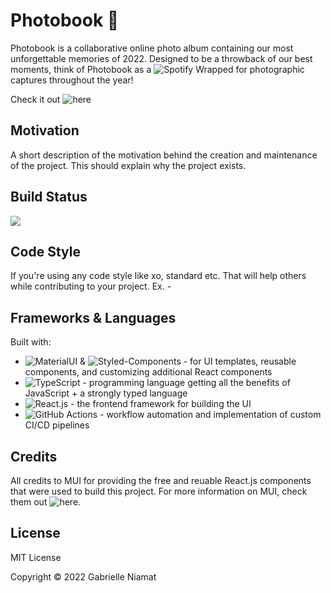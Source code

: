 # Photobook 📸
Photobook is a collaborative online photo album containing our most unforgettable memories of 2022. Designed to be a throwback of our best moments, think of Photobook as a ![Spotify Wrapped](https://www.spotify.com/ca-en/wrapped/) for photographic captures throughout the year!

Check it out ![here]()
## Motivation
A short description of the motivation behind the creation and maintenance of the project. This should explain why the project exists.
## Build Status
![](https://github.com/pidgey0403/photobook-frontend/actions/workflows/CI.yml/badge.svg)
## Code Style
If you're using any code style like xo, standard etc. That will help others while contributing to your project. Ex. - 

## Frameworks & Languages
Built with:
- ![MaterialUI](https://mui.com/) & ![Styled-Components](https://styled-components.com/) - for UI templates, reusable components, and customizing additional React components
- ![TypeScript](https://www.typescriptlang.org/) - programming language getting all the benefits of JavaScript + a strongly typed language 
- ![React.js](https://reactjs.org/) - the frontend framework for building the UI 
- ![GitHub Actions](https://github.com/features/actions) - workflow automation and implementation of custom CI/CD pipelines 

## Credits
All credits to MUI for providing the free and reuable React.js components that were used to build this project.
For more information on MUI, check them out ![here](https://mui.com/).


## License
MIT License

Copyright © 2022 Gabrielle Niamat
